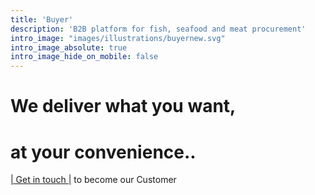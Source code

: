 ```yaml
---
title: 'Buyer'
description: 'B2B platform for fish, seafood and meat procurement'
intro_image: "images/illustrations/buyernew.svg"
intro_image_absolute: true
intro_image_hide_on_mobile: false
---
```


# We deliver what you want,       
# at your convenience..

[| Get in touch |](https://bluetailwholesale.github.io/contact/) to become our Customer